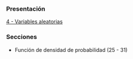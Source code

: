 ### Presentación

[4 - Variables aleatorias](https://www.overleaf.com/read/tqgnrvbdpdvr#f90d57)

### Secciones
- Función de densidad de probabilidad (25 - 31)